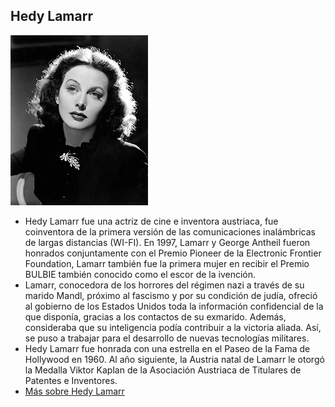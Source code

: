 ## Hedy Lamarr
![image](hedy.jpg)
- Hedy Lamarr fue una actriz de cine e inventora austriaca, fue coinventora de la primera versión de las comunicaciones inalámbricas de largas distancias (WI-FI).
En 1997, Lamarr y George Antheil fueron honrados conjuntamente con el Premio Pioneer de la Electronic Frontier Foundation, Lamarr también fue la primera mujer en recibir el Premio BULBIE también conocido como el escor de la ivención.
- Lamarr, conocedora de los horrores del régimen nazi a través de su marido Mandl, próximo al fascismo y por su condición de judía, ofreció al gobierno de los Estados Unidos toda la información confidencial de la que disponía, gracias a los contactos de su exmarido. Además, consideraba que su inteligencia podía contribuir a la victoria aliada. Así, se puso a trabajar para el desarrollo de nuevas tecnologías militares.
- Hedy Lamarr fue honrada con una estrella en el Paseo de la Fama de Hollywood en 1960. Al año siguiente, la Austria natal de Lamarr le otorgó la Medalla Viktor Kaplan de la Asociación Austriaca de Titulares de Patentes e Inventores.
- [Más sobre Hedy Lamarr](https://es.wikipedia.org/wiki/Hedy_Lamarr)

